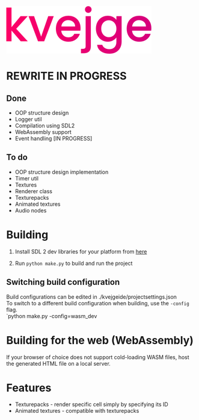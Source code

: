 <img src="branding/logo_color.png" alt="kvejge logo" style="zoom:50%;" />

# **REWRITE IN PROGRESS**

## Done
 - OOP structure design
 - Logger util
 - Compilation using SDL2
 - WebAssembly support
 - Event handling [IN PROGRESS]

## To do
 - OOP structure design implementation
 - Timer util
 - Textures
 - Renderer class
 - Texturepacks
 - Animated textures
 - Audio nodes


# Building

1. Install SDL 2 dev libraries for your platform from [here](https://www.libsdl.org/download-2.0.php)

2. Run `python make.py` to build and run the project

## Switching build configuration

Build configurations can be edited in ./kvejgeide/projectsettings.json  
To switch to a different build configuration when building, use the `-config` flag.  
`python make.py -config=wasm_dev

# Building for the web (WebAssembly)

If your browser of choice does not support cold-loading WASM files, host the generated HTML file on a local server.


# Features
 - Texturepacks - render specific cell simply by specifying its ID
 - Animated textures - compatible with texturepacks
